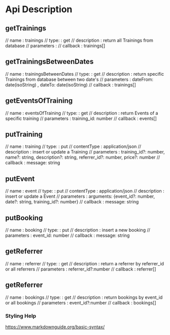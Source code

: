 # Api Description

## getTrainings
// name        : trainings
// type:       : get
// description : return all Trainings from database 
// parameters  :
// callback    : trainings[]

## getTrainingsBetweenDates
// name        : trainingsBetweenDates
// type:       : get
// description : return specific Trainings from database between two date's 
// parameters  : dateFrom: date(isoString) , dateTo: date(isoString)
// callback    : trainings[]

## getEventsOfTraining
// name        : eventsOfTraining
// type:       : get
// description : return Events of a specific training
// parameters  : training_id: number
// callback    : events[]

## putTraining
// name        : training
// type:       : put
// contentType : application/json
// description : insert or update a Training
// parameters  : training_id?: number, name?: string, description?: string, referrer_id?: number, price?: number
// callback    : message: string

## putEvent 
// name        : event
// type:       : put
// contentType : application/json
// description : insert or update a Event
// parameters  : arguments: {event_id?: number, date?: string, training_id?: number}
// callback    : message: string

## putBooking
// name        : booking
// type:       : put
// description : insert a new booking 
// parameters  : event_id: number
// callback    : message: string

## getReferrer
// name        : referrer
// type:       : get
// description : return a referrer by referrer_id or all referrers 
// parameters  : referrer_id?:number
// callback    : referrer[]

## getReferrer
// name        : bookings
// type:       : get
// description : return bookings by event_id or all bookings 
// parameters  : event_id?:number
// callback    : bookings[]


### Styling Help
https://www.markdownguide.org/basic-syntax/